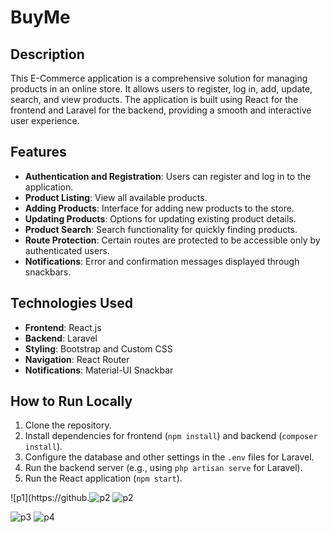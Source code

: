 # BuyMe

## Description
This E-Commerce application is a comprehensive solution for managing products in an online store. It allows users to register, log in, add, update, search, and view products. The application is built using React for the frontend and Laravel for the backend, providing a smooth and interactive user experience.

## Features
- **Authentication and Registration**: Users can register and log in to the application.
- **Product Listing**: View all available products.
- **Adding Products**: Interface for adding new products to the store.
- **Updating Products**: Options for updating existing product details.
- **Product Search**: Search functionality for quickly finding products.
- **Route Protection**: Certain routes are protected to be accessible only by authenticated users.
- **Notifications**: Error and confirmation messages displayed through snackbars.

## Technologies Used
- **Frontend**: React.js
- **Backend**: Laravel
- **Styling**: Bootstrap and Custom CSS
- **Navigation**: React Router
- **Notifications**: Material-UI Snackbar

## How to Run Locally
1. Clone the repository.
2. Install dependencies for frontend (`npm install`) and backend (`composer install`).
3. Configure the database and other settings in the `.env` files for Laravel.
4. Run the backend server (e.g., using `php artisan serve` for Laravel).
5. Run the React application (`npm start`).

   
![p1](https://github.![p2](https://github.com/matrex32/BuyMe/assets/118893406/530308e7-cafc-4a65-a0d6-763982897940)
![p2](https://github.com/matrex32/BuyMe/assets/118893406/759ef926-0cc1-43c7-80b3-9e0dd7ea0da5)

![p3](https://github.com/matrex32/BuyMe/assets/118893406/5e8c9ba5-7357-44a9-a460-eea3578b0e77)
![p4](https://github.com/matrex32/BuyMe/assets/118893406/a042d7d1-ead9-4572-8eb2-f667d51257e9)


